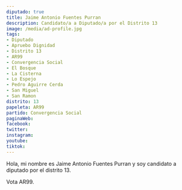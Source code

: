 ```yaml
---
diputado: true
title: Jaime Antonio Fuentes Purran
description: Candidato/a a Diputado/a por el Distrito 13
image: /media/ad-profile.jpg
tags:
- Diputado
- Apruebo Dignidad
- Distrito 13
- AR99
- Convergencia Social
- El Bosque
- La Cisterna
- Lo Espejo
- Pedro Aguirre Cerda
- San Miguel
- San Ramon
distrito: 13
papeleta: AR99
partido: Convergencia Social
paginaWeb:
facebook:
twitter:
instagram:
youtube:
tiktok:
---
```

Hola, mi nombre es Jaime Antonio Fuentes Purran y soy candidato a diputado por el distrito 13.

Vota AR99.
